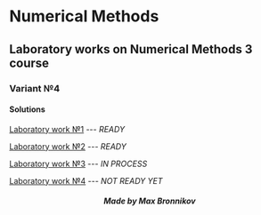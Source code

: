 # Numerical Methods
## Laboratory works on Numerical Methods 3 course

### Variant №4


#### Solutions

[Laboratory work №1](lab1) --- *READY*

[Laboratory work №2](lab2) --- *READY*

[Laboratory work №3](lab3) --- *IN PROCESS*

[Laboratory work №4](lab4) --- *NOT READY YET*


##### <center> Made by Max Bronnikov </center>